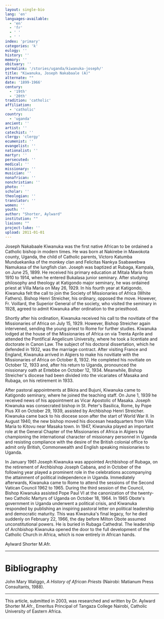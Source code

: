 ```yaml
---
layout: single-bio
lang: 'en'
languages-available:
  - 'en'
  - 'fr'
  - ' '
  - ' '
index: 'primary'
categories: 'k'
eulogy: ''
history: ''
memory: ''
obituary: ''
permalink: '/stories/uganda/kiwanuka-joseph/'
title: "Kiwanuka, Joseph Nakabaale (A)"
alternate: ""
date: '1899-1966'
century:
  - '19th'
  - '20th'
tradition: 'catholic'
affiliation:
  - 'catholic'
country:
  - 'uganda'
ancient: ''
artist: ''
catechist: ''
clergy: 'clergy'
ecumenist: ''
evangelist: ''
nationalist: ''
martyr: ''
persecuted: ''
medical: ''
missionary: ''
musician: ''
nonafrican: ''
nonchristian: ''
photo: ''
scholar: ''
theologian: ''
translator: ''
women: ''
youth: ''
author: "Shorter, Aylward"
institution: ""
liaison: ""
project-luke: ''
upload: 2011-01-01
---
```




Joseph Nakabaale Kiwanuka was the first native African to be ordained a Catholic bishop in modern times. He was born at Nakirebe in Mawokota county, Uganda, the child of Catholic parents, Victoro Katumba Munduekanika of the monkey clan and Felicitas Nankya Ssabawebwa Namukasa of the lungfish clan. Joseph was baptized at Rubaga, Kampala, on June 25, 1899. He received his primary education at Mitala Maria from 1910 to 1914, when he entered Bukalasa junior seminary. After studying philosophy and theology at Katigondo major seminary, he was ordained priest at Villa Maria on May 26, 1929.  In his fourth year at Katigondo,  Kiwanuka felt the call to join the Society of Missionaries of Africa (White Fathers). Bishop Henri Streicher, his ordinary, opposed the move. However, Fr. Voillard, the Superior General of the society, who visited the seminary in 1928, agreed to admit Kiwanuka after ordination to the priesthood.

Shortly after his ordination, Kiwanuka received his call to the novitiate of the Missionaries of Africa on July 15, 1929. However, Bishop Streicher again intervened, sending the young priest to Rome for further studies. Kiwanuka lodged at the house of the Missionaries of Africa on via Trenta Aprile and attended  the Pontifical Angelicum University, where he took a licentiate and doctorate in Canon Law. The subject of his doctoral dissertation, which he defended in 1932, was the marriage contract. After visiting France and England, Kiwanuka arrived in Algiers to make his novitiate with the Missionaries of Africa on October 8, 1932. He completed his novitiate on October 12, 1933 and, after his return to Uganda, pronounced the missionary oath at Entebbe on October 12, 1934. Meanwhile, Bishop Streicher's diocese had been divided into the vicariates of Masaka and Rubaga, on his retirement in 1933.

After pastoral appointments at Bikira and Bujuni, Kiwanuka came to Katigondo seminary, where he joined the teaching staff. On June 1, 1939 he received news of his appointment as Vicar Apostolic of Masaka. Joseph Kiwanuka was consecrated bishop in St. Peter's Basilica, Rome, by Pope Pius XII on October 29, 1939, assisted by Archbishop Henri Streicher. Kiwanuka came back to his diocese soon after the start of World War II. In August 1940, the new bishop moved his diocesan headquarters from Villa Maria to Kitovu near Masaka town. In 1947, Kiwanuka played an important role at the General Chapter of the Missionaries of Africa in Algiers by championing the international character of missionary personnel in Uganda and resisting compliance with the desire of the British colonial office to admit only British, Commonwealth and English speaking missionaries to Uganda.

In January 1961 Joseph Kiwanuka was appointed Archbishop of Rubaga, on the retirement of Archbishop Joseph Cabana, and in October of the following year played a prominent role in the celebrations accompanying the attainment of political independence in Uganda. Immediately afterwards, Kiwanuka came to Rome to attend the sessions of the Second Vatican Council 1962 to 1965. During the third session of the Council, Bishop Kiwanuka assisted Pope Paul VI at the canonization of the twenty-two Catholic Martyrs of Uganda on  October 18, 1964. In 1965 Obote's government in Uganda underwent a political crisis, and Kiwanuka responded by publishing an inspiring pastoral letter on political leadership and democratic maturity. This was Kiwanuka's final legacy, for he died suddenly on February 22, 1966, the day before Milton Obote assumed unconstitutional powers. He is buried in Rubaga Cathedral. The leadership of Archbishop Kiwanuka opened the door to the full development of the Catholic Church in Africa, which is now entirely in African hands.

Aylward Shorter M.Afr.

---

# Bibliography

John Mary Waliggo,  *A History of  African Priests* (Nairobi: Matianum Press Consultants, 1988).

---

This article, submitted in 2003, was researched and written by Dr. Aylward Shorter M.Afr., Emeritus Principal of Tangaza College Nairobi, Catholic University of Eastern Africa.

